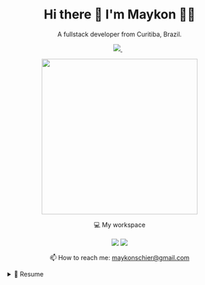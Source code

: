 

<h1 align='center'>
  Hi there 👋 I'm Maykon 👨‍💻
</h1>

<p align='center'>
  A fullstack developer from Curitiba, Brazil.
</p>



<p align='center'>
  
  <a href="https://www.linkedin.com/in/maykonschier/">
    <img src="https://img.shields.io/badge/linkedin-%230077B5.svg?&style=for-the-badge&logo=linkedin&logoColor=white" />
  </a>&nbsp;&nbsp;
  
</p>

<p align='center'>
  <a href="#"><img src="https://github-readme-stats.vercel.app/api?username=konschier&show_icons=true&count_private=true&theme=dark" width="350"></a>
</p>

<p align='center'>
  💻 My workspace<br/><br/>
  <img src="https://img.shields.io/badge/Arch-A81D33?style=for-the-badge&logo=arch&logoColor=white" />
  <img src="https://img.shields.io/badge/windows-%230078D6.svg?&style=for-the-badge&logo=windows&logoColor=white" />
</p>


<p align='center'>
  📫 How to reach me: <a href='mailto:maykonschier@gmail.com'>maykonschier@gmail.com</a>
</p>

<details>
  <summary>📃 Resume</summary>


## Education

- 📖 **Computer Systems Analyst**\
📆 2020 - Moment\
📍 **Uniandrade** - Curitiba, Brazil
  
- 📖 **Electronics**\
📆 2026 - 2017\
📍 **SENAI** - Curitiba, Brazil

## Experience
  
<img align="right" src="https://img.shields.io/badge/Python-3776AB?logo=python&logoColor=white" />
<img align="right" src="https://img.shields.io/badge/flask-%23000.svg?logo=flask&logoColor=white" />
<img align="right" src="https://img.shields.io/badge/AWS-%23FF9900.svg?logo=amazon-aws&logoColor=white" />
<img align="right" src="https://img.shields.io/badge/jenkins-%232C5263.svg?logo=jenkins&logoColor=white" />
<img align="right" src ="https://img.shields.io/badge/MongoDB-%234ea94b.svg?logo=mongodb&logoColor=white" />   
<img align="right" src="https://img.shields.io/badge/-ElasticSearch-005571?logo=elasticsearch&logoColor=white" />

- 👨‍💻 **Python Developer**\
📆 2021 - Moment\
📍 **Global Hitss** - Rio de Janeiro/RJ, Brazil

<img align="right" src="https://img.shields.io/badge/php-%23777BB4.svg?logo=php&logoColor=white" />
<img align="right" src="https://img.shields.io/badge/html5-%23E34F26.svg?logo=html5&logoColor=white" />
<img align="right" src="https://img.shields.io/badge/css3-%231572B6.svg?logo=css3&logoColor=white" />
<img align="right" src="https://img.shields.io/badge/javascript-%23323330.svg?logo=javascript&logoColor=%23F7DF1E" />
<img align="right" src="https://img.shields.io/badge/vuejs-%2335495e.svg?logo=vue-dot-js&logoColor=%234FC08D" />
     
- 👨‍💻 **Fullstack Developer**\
📆 2020 - 2021\
📍 **Flieger Software** - Curitiba/PR, Brazil
  
<img align="right" src="https://img.shields.io/badge/vuejs-%2335495e.svg?logo=vue-dot-js&logoColor=%234FC08D" />
<img align="right" src="https://img.shields.io/badge/.NET-5C2D91?logo=.net&logoColor=white" />
<img align="right" src="https://img.shields.io/badge/c%23-%23239120.svg?logo=c-sharp&logoColor=white" />
<img align="right" src="https://img.shields.io/badge/gitlab-%23181717.svg?logo=gitlab&logoColor=white" />

- 👨‍💻 **Backend Developer**\
📆 2020\
📍 **Proxys Group** - Curitiba/PR, Brazil

<img align="right" src="https://img.shields.io/badge/php-%23777BB4.svg?logo=php&logoColor=white" />
<img align="right" src="https://img.shields.io/badge/html5-%23E34F26.svg?logo=html5&logoColor=white" />
<img align="right" src="https://img.shields.io/badge/css3-%231572B6.svg?logo=css3&logoColor=white" />
<img align="right" src="https://img.shields.io/badge/javascript-%23323330.svg?logo=javascript&logoColor=%23F7DF1E" />
<img align="right" src="https://img.shields.io/badge/vuejs-%2335495e.svg?logo=vue-dot-js&logoColor=%234FC08D" />
<img align="right" src="https://img.shields.io/badge/react-%2320232a.svg?logo=react&logoColor=%2361DAFB" />
<img align="right" src="https://img.shields.io/badge/python-%2314354C.svg?logo=python&logoColor=white"/>
<img align="right" src="https://img.shields.io/badge/django-%23092E20.svg?logo=django&logoColor=white" />
<img align="right" src="https://img.shields.io/badge/laravel-%23FF2D20.svg?logo=laravel&logoColor=white" />
<img align="right" src="https://img.shields.io/badge/c++-%2300599C.svg?logo=c%2B%2B&ogoColor=white"/>

- 👨‍💻 **Freelancer**\
📆 2016 - 2020\
📍 **Schier Soluções** - Curitiba/PR, Brazil
  


<!--## Skills

<img align="right" src="https://img.shields.io/badge/(My)SQL-4479A1?logo=mysql&logoColor=white" />
<img align="right" src="https://img.shields.io/badge/BASH-4EAA25?logo=gnu-bash&logoColor=white" />
<img align="right" src="https://img.shields.io/badge/PHP-777BB4?logo=php&logoColor=white" />
<img align="right" src="https://img.shields.io/badge/Python-3776AB?logo=python&logoColor=white" />
<img align="right" src="https://img.shields.io/badge/C Sharp-239120?logo=c-sharp&logoColor=white" />
<img align="right" src="https://img.shields.io/badge/C++-00599C?logo=c%2B%2B&logoColor=white" />
<img align="right" src="https://img.shields.io/badge/C-A8B9CC?logo=c&logoColor=white" />

**Programming**

<img align="right" src="https://img.shields.io/badge/Arch-1793D1?logo=arch-linux&logoColor=white" />
<img align="right" src="https://img.shields.io/badge/Fedora-294172?logo=fedora&logoColor=white" />
<img align="right" src="https://img.shields.io/badge/Debian-A81D33?logo=debian&logoColor=white" />
<img align="right" src="https://img.shields.io/badge/Arch-E95420?logo=arch&logoColor=white" />
<img align="right" src="https://img.shields.io/badge/Windows-0078D6?logo=windows&logoColor=white" />

**Operating Systems**

<img align="right" src="https://img.shields.io/badge/English-B2-blue?logo=data:image/svg%2bxml;base64,PHN2ZyB4bWxucz0iaHR0cDovL3d3dy53My5vcmcvMjAwMC9zdmciIGlkPSJmbGFnLWljb24tY3NzLWdiLWVuZyIgdmlld0JveD0iMCAwIDY0MCA0ODAiPgogIDxwYXRoIGZpbGw9IiNmZmYiIGQ9Ik0wIDBoNjQwdjQ4MEgweiIvPgogIDxwYXRoIGZpbGw9IiNjZTExMjQiIGQ9Ik0yODEuNiAwaDc2Ljh2NDgwaC03Ni44eiIvPgogIDxwYXRoIGZpbGw9IiNjZTExMjQiIGQ9Ik0wIDIwMS42aDY0MHY3Ni44SDB6Ii8+Cjwvc3ZnPgo=" />
<img align="right" src="https://img.shields.io/badge/Italian-mother tongue-green?logo=data:image/svg%2bxml;base64,PHN2ZyB4bWxucz0iaHR0cDovL3d3dy53My5vcmcvMjAwMC9zdmciIGlkPSJmbGFnLWljb24tY3NzLWl0IiB2aWV3Qm94PSIwIDAgNjQwIDQ4MCI+DQogIDxnIGZpbGwtcnVsZT0iZXZlbm9kZCIgc3Ryb2tlLXdpZHRoPSIxcHQiPg0KICAgIDxwYXRoIGZpbGw9IiNmZmYiIGQ9Ik0wIDBoNjQwdjQ4MEgweiIvPg0KICAgIDxwYXRoIGZpbGw9IiMwMDkyNDYiIGQ9Ik0wIDBoMjEzLjN2NDgwSDB6Ii8+DQogICAgPHBhdGggZmlsbD0iI2NlMmIzNyIgZD0iTTQyNi43IDBINjQwdjQ4MEg0MjYuN3oiLz4NCiAgPC9nPg0KPC9zdmc+" />

-->

</details>
